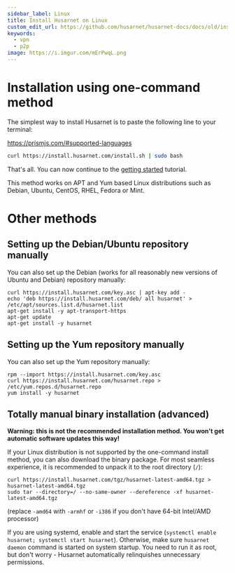 ```yaml
---
sidebar_label: Linux
title: Install Husarnet on Linux
custom_edit_url: https://github.com/husarnet/husarnet-docs/docs/old/install-linux
keywords:
  - vpn
  - p2p
image: https://i.imgur.com/mErPwqL.png
---
```


# Installation using one-command method

The simplest way to install Husarnet is to paste the following line to your terminal:

https://prismjs.com/#supported-languages
```bash
curl https://install.husarnet.com/install.sh | sudo bash
```

That's all. You can now continue to the [getting started](/getting-started/) tutorial.

This method works on APT and Yum based Linux distributions such as Debian, Ubuntu, CentOS, RHEL, Fedora or Mint.

# Other methods

## Setting up the Debian/Ubuntu repository manually

You can also set up the Debian (works for all reasonably new versions of Ubuntu and Debian) repository manually:

```
curl https://install.husarnet.com/key.asc | apt-key add -
echo 'deb https://install.husarnet.com/deb/ all husarnet' > /etc/apt/sources.list.d/husarnet.list
apt-get install -y apt-transport-https
apt-get update
apt-get install -y husarnet
```

## Setting up the Yum repository manually

You can also set up the Yum repository manually:

```
rpm --import https://install.husarnet.com/key.asc
curl https://install.husarnet.com/husarnet.repo > /etc/yum.repos.d/husarnet.repo
yum install -y husarnet
```

## Totally manual binary installation (advanced)

**Warning: this is not the recommended installation method. You won't get automatic software updates this way!**

If your Linux distribution is not supported by the one-command install method, you can also download the binary package. For most seamless experience, it is recommended to unpack it to the root directory (`/`):

```
curl https://install.husarnet.com/tgz/husarnet-latest-amd64.tgz > husarnet-latest-amd64.tgz
sudo tar --directory=/ --no-same-owner --dereference -xf husarnet-latest-amd64.tgz
```

(replace `-amd64` with `-armhf` or `-i386` if you don't have 64-bit Intel/AMD processor)

If you are using systemd, enable and start the service (`systemctl enable husarnet; systemctl start husarnet`). Otherwise, make sure `husarnet daemon` command is started on system startup. You need to run it as root, but don't worry - Husarnet automatically relinquishes unnecessary permissions.
